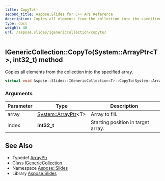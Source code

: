 ```yaml
---
title: CopyTo()
second_title: Aspose.Slides for C++ API Reference
description: Copies all elements from the collection into the specified array.
type: docs
weight: 40
url: /aspose.slides/igenericcollection/copyto/
---
```

## IGenericCollection::CopyTo(System::ArrayPtr\<T\>, int32_t) method


Copies all elements from the collection into the specified array.

```cpp
virtual void Aspose::Slides::IGenericCollection<T>::CopyTo(System::ArrayPtr<T> array, int32_t index)=0
```


### Arguments

| Parameter | Type | Description |
| --- | --- | --- |
| array | [System::ArrayPtr](../../../system/arrayptr/)\<T\> | Array to fill. |
| index | **int32_t** | Starting position in target array. |

## See Also

* Typedef [ArrayPtr](../../../system/arrayptr/)
* Class [IGenericCollection](../)
* Namespace [Aspose::Slides](../../)
* Library [Aspose.Slides](../../../)